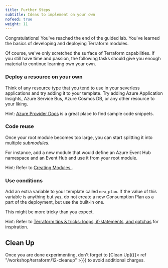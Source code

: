 ```yaml
---
title: Further Steps
subtitle: Ideas to implement on your own
nofeed: true
weight: 11
---
```


Congratulations! You've reached the end of the guided lab. You've learned the basics of developing and deploying Terraform modules.

Of course, we've only scretched the surface of Terraform capabilities. If you still have time and passion, the following tasks should give you enough material to continue learning own your own.

### Deploy a resource on your own

Think of any resource type that you tend to use in your severless applications and try adding it to your template. Try adding Azure Application Insights, Azure Service Bus, Azure Cosmos DB, or any other resource to your liking.

Hint: [Azure Provider Docs](https://www.terraform.io/docs/providers/azurerm/index.html) is a great place to find sample code snippets.

### Code reuse

Once your root module becomes too large, you can start splitting it into multiple *submodules*.

For instance, add a new module that would define an Azure Event Hub namespace and an Event Hub and use it from your root module.

Hint: Refer to [Creating Modules ](https://www.terraform.io/docs/modules/index.html).

### Use conditions

Add an extra variable to your template called `new_plan`. If the value of this variable is anything but `yes`, do not create a new Consumption Plan as a part of the deployment, but use the built-in one.

This might be more tricky than you expect.

Hint: Refer to [Terraform tips & tricks: loops, if-statements, and gotchas](https://blog.gruntwork.io/terraform-tips-tricks-loops-if-statements-and-gotchas-f739bbae55f9) for inspiration.

## Clean Up

Once you are done experimenting, don't forget to [Clean Up]({{< ref "/workshop/terraform/12-cleanup" >}}) to avoid additional charges.